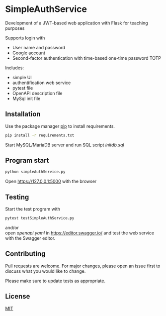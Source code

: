 # SimpleAuthService
<p>Development of a JWT-based web application with Flask for teaching purposes</p>

Supports login with 
<ul>
<li>User name and password</li>
<li>Google account</li>
<li>Second-factor authentication with time-based one-time password TOTP</li>
</ul>

Includes:
<ul>
<li>simple UI</li>
<li>authentification web service</li>
<li>pytest file</li>
<li>OpenAPI description file</li>
<li>MySql init file</li>
</ul>

## Installation

Use the package manager [pip](https://pip.pypa.io/en/stable/) to install requirements.

```bash
pip install -r requirements.txt
```
Start MySQL/MariaDB server and run SQL script <i>initdb.sql</i>

## Program start

```bash
python simpleAuthService.py
```

Open https://127.0.0.1:5000 with the browser

## Testing

Start the test program with 
```bash
pytest testSimpleAuthService.py
```
and/or <br>
open <i>openapi.yaml</i> in https://editor.swagger.io/ and test the web service with the Swagger editor.

## Contributing

Pull requests are welcome. For major changes, please open an issue first
to discuss what you would like to change.

Please make sure to update tests as appropriate.

## License

[MIT](https://choosealicense.com/licenses/mit/)